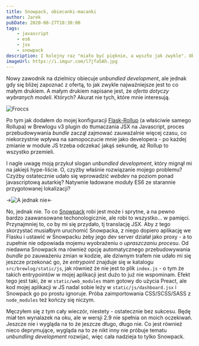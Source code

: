 ```yaml
---
title: Snowpack, obiecanki-macanki
author: Jarek
pubDate: 2020-08-27T10:30:00
tags:
    - javascript
    - es6
    - jsx
    - snowpack
description: I kolejny raz "miało być pięknie, a wyszło jak zwykle". Obietnica "unbundled development", początkowo bardzo kusząca, okazała się nie do końca pasować do niektórych modeli aplikacji.
imageUrl: https://i.imgur.com/l7jfa5Ah.jpg
---
```


Nowy zawodnik na dzielnicy obiecuje _unbundled development_, ale jednak gdy się bliżej zapoznać z ofertą, to jak zwykle najważniejsze jest to co małym drukiem. A małym drukiem napisane jest, że _oferta dotyczy wybranych modeli_. Których? Akurat nie tych, które mnie interesują.

![Froccs](https://i.imgur.com/l7jfa5Ah.jpg)

Po tym jak dodałem do mojej konfiguracji [Flask-Rollup](https://pypi.org/project/Flask-Rollup/) (a właściwie samego Rollupa) w Brewlogu v3 plugin do tłumaczania JSX na Javascript, proces przebudowywania _bundle_ zaczął zajmować zauważalnie więcej czasu, co niekorzystnie wpływa na samopoczucie mnie jako developera - po każdej zmianie w module JS trzeba odczekać jakąś sekundę, aż Rollup to wszystko przemieli.

I nagle uwagę moją przykuł slogan _unbundled development_, który mignął mi na jakiejś hype-liście. O, czyżby właśnie rozwiązanie mojego problemu? Czyżby ostatecznie udało się wprowadzić _webdev_ na poziom ponad javascriptową autarkię? Natywnie ładowane moduły ES6 ze starannie przygotowanej lokalizacji?

->![A jednak nie](https://i.imgur.com/qBfzpOLh.jpg)<-

No, jednak nie. To co [Snowpack](https://www.snowpack.dev/) robi jest może i sprytne, a na pewno bardzo zaawansowane techonologicznie, ale robi to wszystko... w pamięci. Przynajmniej to, co by mi się przydało, tj translację JSX. Aby z tego skorzystać musiałbym uruchomić Snowpacka, z niego dopiero aplikację we Flasku i ustawić w Snowpacku żeby jego dev server działał jako proxy - a to zupełnie nie odpowiada mojemu wyobrażeniu o _upraszczaniu procesu_. Od niedawna Snowpack ma również opcję automatycznego przebudowywania _bundle_ po zauważeniu zmian w kodzie, ale dziwnym trafem nie udało mi się jeszcze przekonać go, że _entrypoint_ znajduje się w katalogu `src/brewlog/static/js`, jak również że nie jest to plik `index.js` - o tym że takich entrypointów w mojej aplikacji jest dużo to już nie wspominam. Efekt tego jest taki, że w `static/web_modules` mam gotowy do użycia Preact, ale kod mojej aplikacji w JS nadal sobie leży w `static/js/dashboard.jsx` i Snowpack go po prostu ignoruje. Próba zaimportowania CSS/SCSS/SASS z `node_modules` też kończy się niczym.

Męczyłem się z tym cały wieczór, niestety - ostatecznie bez sukcesu. Będę miał ten wynalazek na oku, ale w wersji 2.9 nie spełnia on moich oczekiwań. Jeszcze nie i wygląda na to że jeszcze długo, długo nie. Co jest również nieco deprymujące, wygląda na to ze nikt inny nie próbuje tematu _unbundling development_ rozwijać, więc cała nadzieja to tylko Snowpack.
